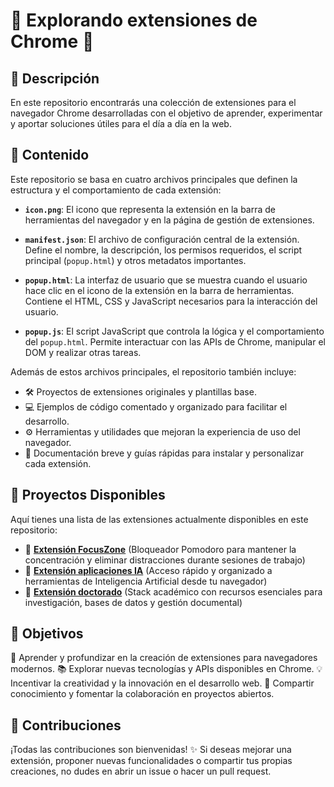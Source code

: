 🧩 Explorando extensiones de Chrome 🧩
===================================

## 📌 Descripción

En este repositorio encontrarás una colección de extensiones para el navegador Chrome desarrolladas con el objetivo de aprender, experimentar y aportar soluciones útiles para el día a día en la web.

## 📂 Contenido

Este repositorio se basa en cuatro archivos principales que definen la estructura y el comportamiento de cada extensión:

*   **`icon.png`**: El icono que representa la extensión en la barra de herramientas del navegador y en la página de gestión de extensiones.

*   **`manifest.json`**: El archivo de configuración central de la extensión. Define el nombre, la descripción, los permisos requeridos, el script principal (`popup.html`) y otros metadatos importantes.

*   **`popup.html`**: La interfaz de usuario que se muestra cuando el usuario hace clic en el icono de la extensión en la barra de herramientas. Contiene el HTML, CSS y JavaScript necesarios para la interacción del usuario.

*   **`popup.js`**: El script JavaScript que controla la lógica y el comportamiento del `popup.html`. Permite interactuar con las APIs de Chrome, manipular el DOM y realizar otras tareas.

Además de estos archivos principales, el repositorio también incluye:

*   🛠️ Proyectos de extensiones originales y plantillas base.
*   💻 Ejemplos de código comentado y organizado para facilitar el desarrollo.
*   ⚙️ Herramientas y utilidades que mejoran la experiencia de uso del navegador.
*   📖 Documentación breve y guías rápidas para instalar y personalizar cada extensión.

## 📂 Proyectos Disponibles

Aquí tienes una lista de las extensiones actualmente disponibles en este repositorio:

*   📁 [**Extensión FocusZone**](./Extensión%20FocusZone/) (Bloqueador Pomodoro para mantener la concentración y eliminar distracciones durante sesiones de trabajo)
*   📁 [**Extensión aplicaciones IA**](./Extensión%20aplicaciones%20IA/) (Acceso rápido y organizado a herramientas de Inteligencia Artificial desde tu navegador)
*   📁 [**Extensión doctorado**](./Extensión%20doctorado/) (Stack académico con recursos esenciales para investigación, bases de datos y gestión documental)

## 🎯 Objetivos

🚀 Aprender y profundizar en la creación de extensiones para navegadores modernos.
📚 Explorar nuevas tecnologías y APIs disponibles en Chrome.
💡 Incentivar la creatividad y la innovación en el desarrollo web.
🤝 Compartir conocimiento y fomentar la colaboración en proyectos abiertos.

## 🤝 Contribuciones

¡Todas las contribuciones son bienvenidas! ✨
Si deseas mejorar una extensión, proponer nuevas funcionalidades o compartir tus propias creaciones, no dudes en abrir un issue o hacer un pull request.